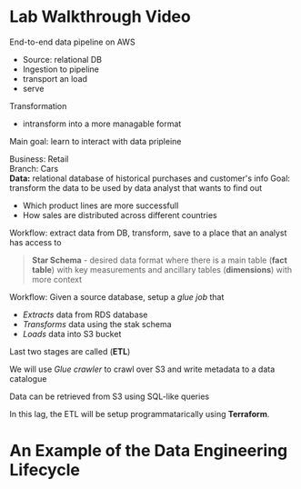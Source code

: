 # Lab Walkthrough Video

End-to-end data pipeline on AWS
- Source: relational DB
- Ingestion to pipeline
- transport an load 
- serve

Transformation
- intransform into a more managable format

Main goal: learn to interact with data pripleine

Business: Retail  
Branch: Cars  
__Data:__ relational database of historical purchases and customer's info
Goal: transform the data to be used by data analyst that wants to find out
- Which product lines are more successfull
- How sales are distributed across different countries

Workflow: extract data from DB, transform, save to a place that an analyst has access to

> __Star Schema__ - desired data format where there is a main table (__fact table__) with key measurements and ancillary tables (__dimensions__) with more context

Workflow: Given a source database, setup a _glue job_ that 
- _Extracts_ data from RDS database
- _Transforms_ data using the stak schema
- _Loads_ data into S3 bucket

Last two stages are called (__ETL__)

We will use _Glue crawler_ to crawl over S3 and write metadata to a data catalogue

Data can be retrieved from S3 using SQL-like queries

In this lag, the ETL will be setup programmatarically using __Terraform__.



# An Example of the Data Engineering Lifecycle


